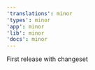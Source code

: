 ```yaml
---
'translations': minor
'types': minor
'app': minor
'lib': minor
'docs': minor
---
```


First release with changeset
